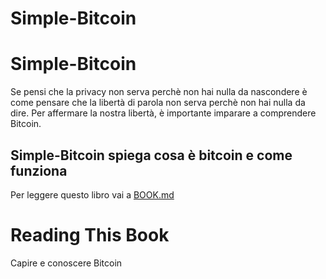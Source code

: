 # Simple-Bitcoin

# Simple-Bitcoin

Se pensi che la privacy non serva perchè non hai nulla da nascondere è come pensare che la libertà di parola non serva perchè non hai nulla da dire.
Per affermare la nostra libertà, è importante imparare a comprendere Bitcoin.

## Simple-Bitcoin spiega cosa è bitcoin e come funziona

Per leggere questo libro vai a [BOOK.md](BOOK.md)
# Reading This Book
Capire e conoscere Bitcoin
